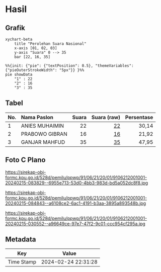 # Hasil

## Grafik

```mermaid
xychart-beta
    title "Perolehan Suara Nasional"
    x-axis [01, 02, 03]
    y-axis "Suara" 0 --> 35
    bar [22, 16, 35]
```

```mermaid
%%{init: {"pie": {"textPosition": 0.5}, "themeVariables": {"pieOuterStrokeWidth": "5px"}} }%%
pie showData
    "1" : 22
    "2" : 16
    "3" : 35
```

## Tabel

| No. | Nama Paslon    | Suara | Suara (raw) | Persentase |
|:--- |:-------------- | -----:| -----------:| ----------:|
| 1   | ANIES MUHAIMIN | 22    | [22][p-1]   | 30,14      |
| 2   | PRABOWO GIBRAN | 16    | [16][p-2]   | 21,92      |
| 3   | GANJAR MAHFUD  | 35    | [35][p-3]   | 47,95      |


[p-1]: https://github.com/gigit-pemilu/pemilu-2024/blob/main/pilpres/hitung-suara/sub/91-papua/sub/06-biak-numfor/sub/21-bondifuar/sub/2001-wopes/sub/001-tps/sub/paslon-1.txt
[p-2]: https://github.com/gigit-pemilu/pemilu-2024/blob/main/pilpres/hitung-suara/sub/91-papua/sub/06-biak-numfor/sub/21-bondifuar/sub/2001-wopes/sub/001-tps/sub/paslon-2.txt
[p-3]: https://github.com/gigit-pemilu/pemilu-2024/blob/main/pilpres/hitung-suara/sub/91-papua/sub/06-biak-numfor/sub/21-bondifuar/sub/2001-wopes/sub/001-tps/sub/paslon-3.txt

## Foto C Plano

https://sirekap-obj-formc.kpu.go.id/528d/pemilu/ppwp/91/06/21/20/01/9106212001001-20240215-083829--6955e713-53d0-4bb3-983d-bd5a052dc8f8.jpg

https://sirekap-obj-formc.kpu.go.id/528d/pemilu/ppwp/91/06/21/20/01/9106212001001-20240215-084843--a6108ce2-6ac1-4191-b3aa-3895a893548b.jpg

https://sirekap-obj-formc.kpu.go.id/528d/pemilu/ppwp/91/06/21/20/01/9106212001001-20240215-030552--a96649ce-97e7-47f2-9c01-ccc954cf295a.jpg


## Metadata

| Key        | Value               |
| ---------- | ------------------- |
| Time Stamp | 2024-02-24 22:31:28 |



